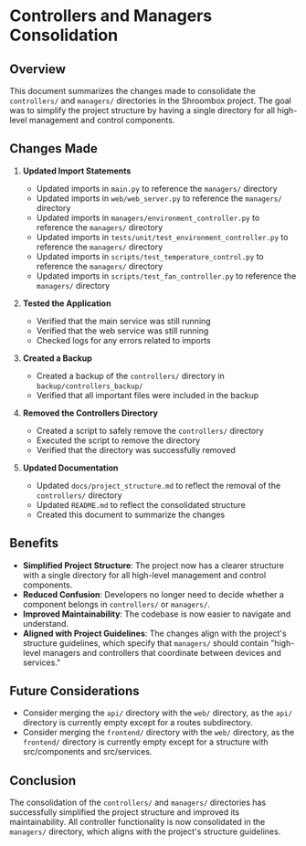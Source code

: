 # Controllers and Managers Consolidation

## Overview

This document summarizes the changes made to consolidate the `controllers/` and `managers/` directories in the Shroombox project. The goal was to simplify the project structure by having a single directory for all high-level management and control components.

## Changes Made

1. **Updated Import Statements**
   - Updated imports in `main.py` to reference the `managers/` directory
   - Updated imports in `web/web_server.py` to reference the `managers/` directory
   - Updated imports in `managers/environment_controller.py` to reference the `managers/` directory
   - Updated imports in `tests/unit/test_environment_controller.py` to reference the `managers/` directory
   - Updated imports in `scripts/test_temperature_control.py` to reference the `managers/` directory
   - Updated imports in `scripts/test_fan_controller.py` to reference the `managers/` directory

2. **Tested the Application**
   - Verified that the main service was still running
   - Verified that the web service was still running
   - Checked logs for any errors related to imports

3. **Created a Backup**
   - Created a backup of the `controllers/` directory in `backup/controllers_backup/`
   - Verified that all important files were included in the backup

4. **Removed the Controllers Directory**
   - Created a script to safely remove the `controllers/` directory
   - Executed the script to remove the directory
   - Verified that the directory was successfully removed

5. **Updated Documentation**
   - Updated `docs/project_structure.md` to reflect the removal of the `controllers/` directory
   - Updated `README.md` to reflect the consolidated structure
   - Created this document to summarize the changes

## Benefits

- **Simplified Project Structure**: The project now has a clearer structure with a single directory for all high-level management and control components.
- **Reduced Confusion**: Developers no longer need to decide whether a component belongs in `controllers/` or `managers/`.
- **Improved Maintainability**: The codebase is now easier to navigate and understand.
- **Aligned with Project Guidelines**: The changes align with the project's structure guidelines, which specify that `managers/` should contain "high-level managers and controllers that coordinate between devices and services."

## Future Considerations

- Consider merging the `api/` directory with the `web/` directory, as the `api/` directory is currently empty except for a routes subdirectory.
- Consider merging the `frontend/` directory with the `web/` directory, as the `frontend/` directory is currently empty except for a structure with src/components and src/services.

## Conclusion

The consolidation of the `controllers/` and `managers/` directories has successfully simplified the project structure and improved its maintainability. All controller functionality is now consolidated in the `managers/` directory, which aligns with the project's structure guidelines. 
